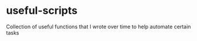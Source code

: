 # useful-scripts
Collection of useful functions that I wrote over time to help automate certain tasks
